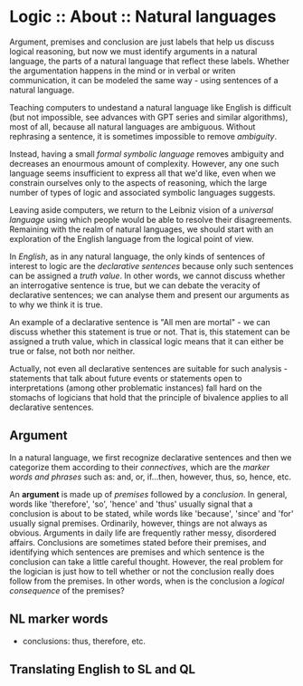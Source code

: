 # Logic :: About :: Natural languages


Argument, premises and conclusion are just labels that help us discuss logical reasoning, but now we must identify arguments in a natural language, the parts of a natural language that reflect these labels. Whether the argumentation happens in the mind or in verbal or writen communication, it can be modeled the same way - using sentences of a natural language.



Teaching computers to undestand a natural language like English is difficult (but not impossible, see advances with GPT series and similar algorithms), most of all, because all natural languages are ambiguous. Without rephrasing a sentence, it is sometimes impossible to remove *ambiguity*.

Instead, having a small *formal symbolic language* removes ambiguity and decreases an enourmous amount of complexity. However, any one such language seems insufficient to express all that we'd like, even when we constrain ourselves only to the aspects of reasoning, which the large number of types of logic and associated symbolic languages suggests.

Leaving aside computers, we return to the Leibniz vision of a *universal language* using which people would be able to resolve their disagreements. Remaining with the realm of natural languages, we should start with an exploration of the English language from the logical point of view.

In *English*, as in any natural language, the only kinds of sentences of interest to logic are the *declarative sentences* because only such sentences can be assigned a *truth value*. In other words, we cannot discuss whether an interrogative sentence is true, but we can debate the veracity of declarative sentences; we can analyse them and present our arguments as to why we think it is true.


An example of a declarative sentence is "All men are mortal" - we can discuss whether this statement is true or not. That is, this statement can be assigned a truth value, which in classical logic means that it can either be true or false, not both nor neither.


Actually, not even all declarative sentences are suitable for such analysis - statements that talk about future events or statements open to interpretations (among other problematic instances) fall hard on the stomachs of logicians that hold that the principle of bivalence applies to all declarative sentences.

## Argument

In a natural language, we first recognize declarative sentences and then we categorize them according to their *connectives*, which are the *marker words and phrases* such as: and, or, if…then, however, thus, so, hence, etc.

An **argument** is made up of *premises* followed by a *conclusion*. In general, words like 'therefore', 'so', 'hence' and 'thus' usually signal that a conclusion is about to be stated, while words like 'because', 'since' and 'for' usually signal premises. Ordinarily, however, things are not always as obvious. Arguments in daily life are frequently rather messy, disordered affairs. Conclusions are sometimes stated before their premises, and identifying which sentences are premises and which sentence is the conclusion can take a little careful thought. However, the real problem for the logician is just how to tell whether or not the conclusion really does follow from the premises. In other words, when is the conclusion a *logical consequence* of the premises?



## NL marker words
- conclusions: thus, therefore, etc.

## Translating English to SL and QL
